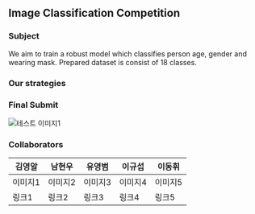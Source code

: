 ## Image Classification Competition 

### Subject

We aim to train a robust model which classifies person age, gender and wearing mask.
Prepared dataset is consist of 18 classes.



### Our strategies







### Final Submit

<img src="" alt="테스트 이미지1">





### Collaborators

|김영알|남현우|유영범|이규섭|이동휘|
|------|------|------|-------|------|
|이미지1|이미지2|이미지3|이미지4|이미지5|
|링크1|링크2|링크3|링크4|링크5|
